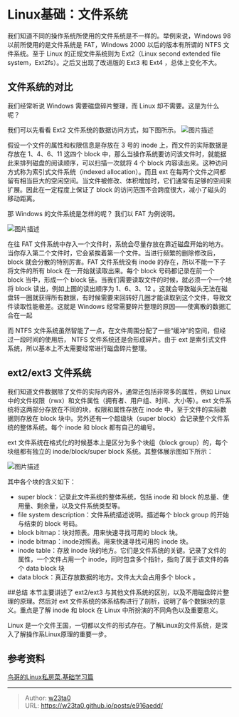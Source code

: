 # Linux基础：文件系统

我们知道不同的操作系统所使用的文件系统是不一样的。举例来说，Windows 98 以前所使用的是文件系统是 FAT，Windows 2000 以后的版本有所谓的 NTFS 文件系统。至于 Linux 的正规文件系统则为 Ext2（Linux second extended file system，Ext2fs）。之后又出现了改进版的 Ext3 和 Ext4 ，总体上变化不大。



## 文件系统的对比
我们经常听说 Windows 需要磁盘碎片整理，而 Linux 却不需要。这是为什么呢？

我们可以先看看 Ext2 文件系统的数据访问方式，如下图所示。
![图片描述](https://w23ta0-blog.oss-cn-hongkong.aliyuncs.com/blog/81b78497jw1eic3rqwb6mj20qj0dzwfu.jpg)


假设一个文件的属性和权限信息是存放在 3 号的 inode 上，而文件的实际数据是存放在 1、4、6、11 这四个 block 中，那么当操作系统要访问该文件时，就能据此来排列磁盘的阅读顺序，可以扫描一次就将 4 个 block 内容读出来。这种访问方式称为索引式文件系统（indexed allocation）。而且 ext 在每两个文件之间都留有相当巨大的空闲空间。当文件被修改、体积增加时，它们通常有足够的空间来扩展。因此在一定程度上保证了 block 的访问范围不会跨度很大，减小了磁头的移动距离。

那 Windows 的文件系统是怎样的呢？ 我们以 FAT 为例说明。

![图片描述](https://w23ta0-blog.oss-cn-hongkong.aliyuncs.com/blog/81b78497jw1eic3rr7syaj20nv0azwf8.jpg)

在往 FAT 文件系统中存入一个文件时，系统会尽量存放在靠近磁盘开始的地方。当你存入第二个文件时，它会紧挨着第一个文件。当进行频繁的删除修改后，block 就会分散的特别厉害。FAT 文件系统没有 inode 的存在，所以不能一下子将文件的所有 block 在一开始就读取出来。每个 block 号码都记录在前一个 block 当中，形成一个 block 链。当我们需要读取文件的时候，就必须一个一个地将 block 读出，例如上图的读出顺序为 1、6、3、12 。这就会导致磁头无法在磁盘转一圈就获得所有数据，有时候需要来回转好几圈才能读取到这个文件，导致文件读取性能极差。这就是 Windows 经常需要碎片整理的原因——使离散的数据汇合在一起

而 NTFS 文件系统虽然智能了一点，在文件周围分配了一些“缓冲”的空间，但经过一段时间的使用后， NTFS 文件系统还是会形成碎片。由于 ext 是索引式文件系统，所以基本上不太需要经常进行磁盘碎片整理。

## ext2/ext3 文件系统
我们知道文件数据除了文件的实际内容外，通常还包括非常多的属性，例如 Linux 中的文件权限（rwx）和文件属性（拥有者、用户组、时间、大小等）。ext 文件系统将这两部分存放在不同的块，权限和属性存放在 inode 中，至于文件的实际数据则存放在 block 块中。另外还有一个超级块（super block）会记录整个文件系统的整体系统。每个 inode 和 block 都有自己的编号。

ext 文件系统在格式化的时候基本上是区分为多个块组（block group）的，每个块组都有独立的 inode/block/super block 系统。其整体展示图如下所示：

![图片描述](https://w23ta0-blog.oss-cn-hongkong.aliyuncs.com/blog/81b78497jw1eic3rpycyxj20l60b1myh.jpg)

其中各个块的含义如下：

- super block：记录此文件系统的整体系统，包括 inode 和 block 的总量、使用量、剩余量，以及文件系统类型等。
- file system description：文件系统描述说明。描述每个 block group 的开始与结束的 block 号码。
- block bitmap：块对照表。用来快速寻找可用的 block 块。
- inode bitmap：inode对照表。用来快速寻找可用的 inode 块。
- inode table：存放 inode 块的地方。它们是文件系统的关键。记录了文件的属性，一个文件占用一个 inode，同时包含多个指针，指向了属于该文件的各个  data block 块
- data block：真正存放数据的地方。文件太大会占用多个 block 。

##总结
本节主要讲述了 ext2/ext3 与其他文件系统的区别，以及不用磁盘碎片整理的原理。然后对 ext 文件系统的体系结构进行了剖析，说明了各个数据块的意义。重点是了解 inode 和 block 在 Linux 中所扮演的不同角色以及重要意义。

Linux 是一个文件王国，一切都以文件的形式存在。了解Linux的文件系统，是深入了解操作系Linux原理的重要一步。

## 参考资料
[鸟哥的Linux私房菜.基础学习篇](http://book.douban.com/subject/4889838/)


---

> Author: [w23ta0](https://github.com/w23ta0)  
> URL: https://w23ta0.github.io/posts/e916aedd/  

